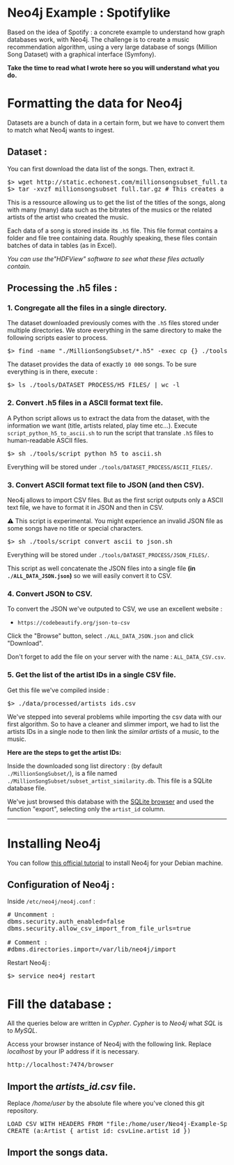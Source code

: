 # Neo4j Example : Spotifylike
Based on the idea of Spotify : a concrete example to understand how graph databases work, with Neo4j. 
The challenge is to create a music recommendation algorithm, using a very large database of songs (Million Song Dataset) with a graphical interface (Symfony).

**Take the time to read what I wrote here so you will understand what you do.**

# Formatting the data for Neo4j

Datasets are a bunch of data in a certain form, but we have to convert them to match what Neo4j wants to ingest.

## Dataset :
You can first download the data list of the songs. Then, extract it.

<pre>
$> wget http://static.echonest.com/millionsongsubset_full.tar.gz
$> tar -xvzf millionsongsubset_full.tar.gz # This creates a "./MillionSongSubset" directory.
</pre>

This is a ressource allowing us to get the list of the titles of the songs, along with many (many) data such as the bitrates of the musics or the related artists of the artist who created the music.

Each data of a song is stored inside its `.h5` file.
This file format contains a folder and file tree containing data. 
Roughly speaking, these files contain batches of data in tables (as in Excel).

_You can use the"HDFView" software to see what these files actually contain._

## Processing the .h5 files :

### 1. Congregate all the files in a single directory.

The dataset downloaded previously comes with the `.h5` files stored under multiple directories.
We store everything in the same directory to make the following scripts easier to process.

<pre>
$> find -name "./MillionSongSubset/*.h5" -exec cp {} ./tools/DATASET_PROCESS/H5_FILES/ \;
</pre>

The dataset provides the data of exactly `10 000` songs.
To be sure everything is in there, execute :

<pre>
$> ls ./tools/DATASET_PROCESS/H5_FILES/ | wc -l
</pre>

### 2. Convert .h5 files in a ASCII format text file.

A Python script allows us to extract the data from the dataset, with the information we want (title, artists related, play time etc...).
Execute `script_python_h5_to_ascii.sh` to run the script that translate `.h5` files to human-readable ASCII files.

<pre>
$> sh ./tools/script_python_h5_to_ascii.sh
</pre>
Everything will be stored under `./tools/DATASET_PROCESS/ASCII_FILES/`.

### 3. Convert ASCII format text file to JSON (and then CSV).

Neo4j allows to import CSV files.
But as the first script outputs only a ASCII text file, we have to format it in JSON and then in CSV.

:warning: This script is experimental. You might experience an invalid JSON file as some songs have no title or special characters.
<pre>
$> sh ./tools/script_convert_ascii_to_json.sh
</pre>
Everything will be stored under `./tools/DATASET_PROCESS/JSON_FILES/`.

This script as well concatenate the JSON files into a single file **(in `./ALL_DATA_JSON.json`)** so we will easily convert it to CSV.

### 4. Convert JSON to CSV.

To convert the JSON we've outputed to CSV, we use an excellent website :
- `https://codebeautify.org/json-to-csv`

Click the "Browse" button, select `./ALL_DATA_JSON.json` and click "Download".

Don't forget to add the file on your server with the name : `ALL_DATA_CSV.csv`.

### 5. Get the list of the artist IDs in a single CSV file.

Get this file we've compiled inside :
<pre>
$> ./data/processed/artists_ids.csv
</pre>

We've stepped into several problems while importing the csv data with our first algorithm.
So to have a cleaner and slimmer import, we had to list the artists IDs in a single node to then link the _similar artists_ of a music, to the music.

**Here are the steps to get the artist IDs:**

Inside the downloaded song list directory : (by default `./MillionSongSubset/`), is a file named `./MillionSongSubset/subset_artist_similarity.db`.
This file is a SQLite database file.

We've just browsed this database with the [SQLite browser](http://sqlitebrowser.org/) and used the function "export", selecting only the `artist_id` column.

<hr/>

# Installing Neo4j

You can follow [this official tutorial](https://neo4j.com/docs/operations-manual/current/installation/linux/debian/) to install Neo4j for your Debian machine.

## Configuration of Neo4j :

Inside `/etc/neo4j/neo4j.conf` :
<pre>
# Uncomment :
dbms.security.auth_enabled=false
dbms.security.allow_csv_import_from_file_urls=true

# Comment :
#dbms.directories.import=/var/lib/neo4j/import
</pre>

Restart Neo4j :
<pre>
$> service neo4j restart
</pre>

# Fill the database :

All the queries below are written in _Cypher_.
_Cypher_ is to _Neo4j_ what _SQL_ is to _MySQL_.

Access your browser instance of Neo4j with the following link.
Replace _localhost_ by your IP address if it is necessary.

<pre>
http://localhost:7474/browser
</pre>

## Import the *artists_id.csv* file.

Replace */home/user* by the absolute file where you've cloned this git repository.
<pre>
LOAD CSV WITH HEADERS FROM "file:/home/user/Neo4j-Example-Spotifylike/data/processed/artists_id.csv" AS csvLine
CREATE (a:Artist { artist_id: csvLine.artist_id })
</pre>

## Import the songs data.
